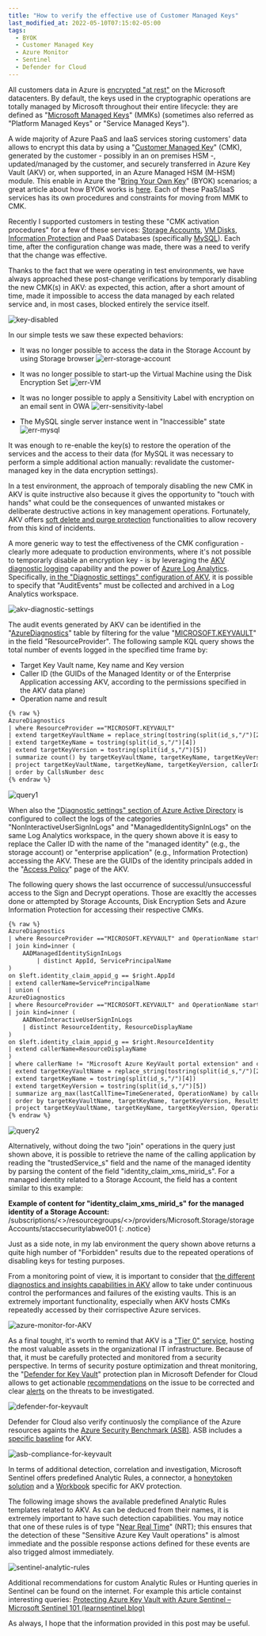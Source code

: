 ```yaml
---
title: "How to verify the effective use of Customer Managed Keys"
last_modified_at: 2022-05-10T07:15:02-05:00
tags:
  - BYOK
  - Customer Managed Key
  - Azure Monitor
  - Sentinel
  - Defender for Cloud
---
```


All customers data in Azure is [encrypted "at rest"](https://docs.microsoft.com/en-us/azure/security/fundamentals/encryption-atrest) on the Microsoft datacenters. By default, the keys used in the cryptographic operations are totally managed by Microsoft throughout their entire lifecycle: they are defined as "[Microsoft Managed Keys](https://docs.microsoft.com/en-us/azure/security/fundamentals/key-management)" (MMKs) (sometimes also referred as "Platform Managed Keys" or "Service Managed Keys"). 

A wide majority of Azure PaaS and IaaS services storing customers' data allows to encrypt this data by using a "[Customer Managed Key](https://docs.microsoft.com/en-us/azure/security/fundamentals/encryption-models#supporting-services)" (CMK), generated by the customer - possibly in an on premises HSM -, updated/managed by the customer, and securely transferred in Azure Key Vault (AKV) or, when supported, in an Azure Managed HSM (M-HSM) module. This enable in Azure the "[Bring Your Own Key](https://docs.microsoft.com/en-us/azure/key-vault/keys/byok-specification)" (BYOK) scenarios; a great article about how BYOK works is [here](https://techcommunity.microsoft.com/t5/azure-confidential-computing/azure-key-vault-managed-hsm-control-your-data-in-the-cloud/ba-p/3359310). Each of these PaaS/IaaS services has its own procedures and constraints for moving from MMK to CMK. 

Recently I supported customers in testing these "CMK activation procedures" for a few of these services: [Storage Accounts](https://docs.microsoft.com/en-us/azure/storage/common/customer-managed-keys-overview?msclkid=16aa21a2cfd611ecae252c93394e42f0), [VM Disks](https://docs.microsoft.com/en-us/azure/virtual-machines/disks-enable-customer-managed-keys-portal?msclkid=28fb38adcfd611ec848de7615adb36d0), [Information Protection](https://docs.microsoft.com/en-us/azure/information-protection/byok-price-restrictions) and PaaS Databases (specifically [MySQL](https://docs.microsoft.com/en-us/azure/mysql/concepts-data-encryption-mysql?msclkid=80b887a9cfd611ec85dd911de5ef65e7)). Each time, after the configuration change was made, there was a need to verify that the change was effective. 

Thanks to the fact that we were operating in test environments, we have always approached these post-change verifications by temporarly disabling the new CMK(s) in AKV: as expected, this action, after a short amount of time, made it impossible to access the data managed by each related service and, in most cases, blocked entirely the service itself. 

![key-disabled](https://raw.githubusercontent.com/stefanpems/stefanpems.github.io/master/assets/2022-05-09-How%20to%20verify%20the%20effective%20use%20of%20Customer%20Managed%20Keys/disabledkey.png)

In our simple tests we saw these expected behaviors:

* It was no longer possible to access the data in the Storage Account by using Storage browser
![err-storage-account](https://raw.githubusercontent.com/stefanpems/stefanpems.github.io/master/assets/2022-05-09-How%20to%20verify%20the%20effective%20use%20of%20Customer%20Managed%20Keys/errstacc.png)

* It was no longer possible to start-up the Virtual Machine using the Disk Encryption Set
![err-VM](https://raw.githubusercontent.com/stefanpems/stefanpems.github.io/master/assets/2022-05-09-How%20to%20verify%20the%20effective%20use%20of%20Customer%20Managed%20Keys/errvm.png)

* It was no longer possible to apply a Sensitivity Label with encryption on an email sent in OWA
![err-sensitivity-label](https://raw.githubusercontent.com/stefanpems/stefanpems.github.io/master/assets/2022-05-09-How%20to%20verify%20the%20effective%20use%20of%20Customer%20Managed%20Keys/errsenslb.png)

* The MySQL single server instance went in "Inaccessible" state
![err-mysql](https://raw.githubusercontent.com/stefanpems/stefanpems.github.io/master/assets/2022-05-09-How%20to%20verify%20the%20effective%20use%20of%20Customer%20Managed%20Keys/errmysql.png)

It was enough to re-enable the key(s) to restore the operation of the services and the access to their data (for MySQL it was necessary to perform a simple additional action manually: revalidate the customer-managed key in the data encryption settings). 

In a test environment, the approach of temporaly disabling the new CMK in AKV is quite instructive also because it gives the opportunity to "touch with hands" what could be the consequences of unwanted mistakes or deliberate destructive actions in key management operations. Fortunately, AKV offers [soft delete and purge protection](https://docs.microsoft.com/en-us/azure/key-vault/general/key-vault-recovery?tabs=azure-portal) functionalities to allow recovery from this kind of incidents. 

A more generic way to test the effectiveness of the CMK configuration - clearly more adequate to production environments, where it's not possible to temporarly disable an encryption key - is by leveraging the [AKV diagnostic logging](https://docs.microsoft.com/en-us/azure/key-vault/general/logging?msclkid=3d06db48cf7911eca12c8d15f1b5f54a&tabs=Vault) capability and the power of [Azure Log Analytics](https://docs.microsoft.com/en-us/azure/azure-monitor/logs/log-analytics-overview?msclkid=55ebe7dfcfda11ecb769e24a6a323b3b). Specifically, [in the "Diagnostic settings" configuration of AKV](https://docs.microsoft.com/en-us/azure/key-vault/general/howto-logging?tabs=azure-portal), it is possible to specify that "AuditEvents" must be collected and archived in a Log Analytics workspace. 

![akv-diagnostic-settings](https://raw.githubusercontent.com/stefanpems/stefanpems.github.io/master/assets/2022-05-09-How%20to%20verify%20the%20effective%20use%20of%20Customer%20Managed%20Keys/akvdiaglog.png)

The audit events generated by AKV can be identified in the "[AzureDiagnostics](https://docs.microsoft.com/en-us/azure/azure-monitor/reference/tables/azurediagnostics?msclkid=3d712f8ecfdb11ecabb3cd5648b85372)" table by filtering for the value "[MICROSOFT.KEYVAULT](https://docs.microsoft.com/en-us/azure/azure-resource-manager/management/resource-providers-and-types?msclkid=60d1f554cfdb11ecbf4435db6a15071e)" in the field "ResourceProvider". The following sample KQL query shows the total number of events logged in the specified time frame by:
* Target Key Vault name, Key name and Key version
* Caller ID (the GUIDs of the Managed Identity or of the Enterprise Application accessing AKV, according to the permissions specified in the AKV data plane)
* Operation name and result

```html
{% raw %}
AzureDiagnostics
| where ResourceProvider =="MICROSOFT.KEYVAULT" 
| extend targetKeyVaultName = replace_string(tostring(split(id_s,"/")[2]),".vault.azure.net","")
| extend targetKeyName = tostring(split(id_s,"/")[4])
| extend targetKeyVersion = tostring(split(id_s,"/")[5])
| summarize count() by targetKeyVaultName, targetKeyName, targetKeyVersion, callerId = identity_claim_appid_g, OperationName, ResultSignature, ResultDescription
| project targetKeyVaultName, targetKeyName, targetKeyVersion, callerId , OperationName, ResultSignature, ResultDescription, CallsNumber = count_
| order by CallsNumber desc
{% endraw %}
```

![query1](https://raw.githubusercontent.com/stefanpems/stefanpems.github.io/master/assets/2022-05-09-How%20to%20verify%20the%20effective%20use%20of%20Customer%20Managed%20Keys/query1.png)

When also the ["Diagnostic settings" section of Azure Active Directory](https://docs.microsoft.com/en-us/azure/active-directory/reports-monitoring/howto-integrate-activity-logs-with-log-analytics) is configured to collect the logs of the categories "NonInteractiveUserSignInLogs" and "ManagedIdentitySignInLogs" on the same Log Analytics workspace, in the query shown above it is easy to replace the Caller ID with the name of the "managed identity" (e.g., the storage account) or "enterprise application" (e.g., Information Protection) accessing the AKV. These are the GUIDs of the identity principals added in the "[Access Policy](https://docs.microsoft.com/en-us/azure/key-vault/general/assign-access-policy?tabs=azure-portal)" page of the AKV.

The following query shows the last occurrence of successul/unsuccessful access to the Sign and Decrypt operations. Those are exacltly the accesses done or attempted by Storage Accounts, Disk Encryption Sets and Azure Information Protection for accessing their respective CMKs. 

```html
{% raw %}
AzureDiagnostics
| where ResourceProvider =="MICROSOFT.KEYVAULT" and OperationName startswith "Key" and not(OperationName == "KeyGet") 
| join kind=inner (
    AADManagedIdentitySignInLogs
        | distinct AppId, ServicePrincipalName
) 
on $left.identity_claim_appid_g == $right.AppId
| extend callerName=ServicePrincipalName
| union (
AzureDiagnostics
| where ResourceProvider =="MICROSOFT.KEYVAULT" and OperationName startswith "Key" and not(OperationName == "KeyGet") 
| join kind=inner (
    AADNonInteractiveUserSignInLogs
    | distinct ResourceIdentity, ResourceDisplayName
) 
on $left.identity_claim_appid_g == $right.ResourceIdentity
| extend callerName=ResourceDisplayName
)
| where callerName != "Microsoft Azure KeyVault portal extension" and callerName  != "Azure Key Vault" 
| extend targetKeyVaultName = replace_string(tostring(split(id_s,"/")[2]),".vault.azure.net","")
| extend targetKeyName = tostring(split(id_s,"/")[4])
| extend targetKeyVersion = tostring(split(id_s,"/")[5])
| summarize arg_max(lastCallTime=TimeGenerated, OperationName) by callerName, targetKeyVaultName, targetKeyName, targetKeyVersion, ResultSignature, ResultDescription
| order by targetKeyVaultName, targetKeyName, targetKeyVersion, ResultSignature, lastCallTime 
| project targetKeyVaultName, targetKeyName, targetKeyVersion, OperationName, ResultSignature, ResultDescription, lastCallTime, callerName 
{% endraw %}
```

![query2](https://raw.githubusercontent.com/stefanpems/stefanpems.github.io/master/assets/2022-05-09-How%20to%20verify%20the%20effective%20use%20of%20Customer%20Managed%20Keys/query2.png)

Alternatively, without doing the two "join" operations in the query just shown above, it is possible to retrieve the name of the calling application by reading the "trustedService_s" field and the name of the managed identity by parsing the content of the field "identity_claim_xms_mirid_s". For a managed identity related to a Storage Account, the field has a content similar to this example:

**Example of content for "identity_claim_xms_mirid_s" for the managed identity of a Storage Account:** /subscriptions/<<subscription-id>>/resourcegroups/<<rg-name>>/providers/Microsoft.Storage/storageAccounts/staccsecuritylabwe001
{: .notice}

Just as a side note, in my lab environment the query shown above returns a quite high number of "Forbidden" results due to the repeated operations of disabling keys for testing purposes. 

From a monitoring point of view, it is important to consider that [the different diagnostics and insights capabilities in AKV](https://docs.microsoft.com/en-us/azure/key-vault/general/monitor-key-vault) allow to take under continuous control the performances and failures of the existing vaults. This is an extremely important functionality, especially when AKV hosts CMKs repeatedly accessed by their corrispective Azure services.

![azure-monitor-for-AKV](https://raw.githubusercontent.com/stefanpems/stefanpems.github.io/master/assets/2022-05-09-How%20to%20verify%20the%20effective%20use%20of%20Customer%20Managed%20Keys/azmon.png)

As a final tought, it's worth to remind that AKV is a ["Tier 0" service](https://docs.microsoft.com/en-us/security/compass/privileged-access-access-model), hosting the most valuable assets in the organizational IT infrastructure. Because of that, it must be carefully protected and monitored from a security perspective. In terms of security posture optimization and threat monitoring, the "[Defender for Key Vault](https://docs.microsoft.com/en-us/azure/defender-for-cloud/defender-for-key-vault-introduction?msclkid=7bdc49a5cfdf11ec92ed57d5dd838cc1)" protection plan in Microsoft Defender for Cloud allows to get actionable [recommendations](https://docs.microsoft.com/en-us/azure/defender-for-cloud/recommendations-reference?msclkid=0ece65b8cfe011ecadaa858e8a388068) on the issue to be corrected and clear [alerts](https://docs.microsoft.com/en-us/azure/defender-for-cloud/alerts-reference#alerts-azurekv) on the threats to be investigated.  

![defender-for-keyvault](https://raw.githubusercontent.com/stefanpems/stefanpems.github.io/master/assets/2022-05-09-How%20to%20verify%20the%20effective%20use%20of%20Customer%20Managed%20Keys/mdckv.png)

Defender for Cloud also verify continuosly the compliance of the Azure resources againts the [Azure Security Benchmark (ASB)](https://docs.microsoft.com/en-us/security/benchmark/azure/overview). ASB includes a [specific baseline](https://docs.microsoft.com/en-us/security/benchmark/azure/baselines/key-vault-security-baseline) for AKV.

![asb-compliance-for-keyvault](https://raw.githubusercontent.com/stefanpems/stefanpems.github.io/master/assets/2022-05-09-How%20to%20verify%20the%20effective%20use%20of%20Customer%20Managed%20Keys/complkv.png)

In terms of additional detection, correlation and investigation, Microsoft Sentinel offers predefined Analytic Rules, a connector, a [honeytoken solution](https://docs.microsoft.com/en-us/azure/sentinel/monitor-key-vault-honeytokens?tabs=deploy-at-scale) and a [Workbook](https://techcommunity.microsoft.com/t5/microsoft-sentinel-blog/visibility-of-azure-key-vault-activity-in-sentinel-azure-key/ba-p/2140751?msclkid=b8bbbf8ccfe011ec9a942f168fa115ad) specific for AKV protection.

The following image shows the available predefined Analytic Rules templates related to AKV. As can be deduced from their names, it is extremely important to have such detection capabilities. You may notice that one of these rules is of type "[Near Real Time](https://docs.microsoft.com/en-US/azure/sentinel/create-nrt-rules?msclkid=53e36b02cfe211ecbb6a6bc4d6a52704)" (NRT); this ensures that the detection of these "Sensitive Azure Key Vault operations" is almost immediate and the possible response actions defined for these events are also trigged almost immediately.

![sentinel-analytic-rules](https://raw.githubusercontent.com/stefanpems/stefanpems.github.io/master/assets/2022-05-09-How%20to%20verify%20the%20effective%20use%20of%20Customer%20Managed%20Keys/sentinelarkv.png)

Additional recommendations for custom Analytic Rules or Hunting queries in Sentinel can be found on the internet. For example this article containst interesting queries: [Protecting Azure Key Vault with Azure Sentinel – Microsoft Sentinel 101 (learnsentinel.blog)](https://learnsentinel.blog/2021/09/09/protecting-azure-key-vault-with-azure-sentinel/)  

As always, I hope that the information provided in this post may be useful. 
